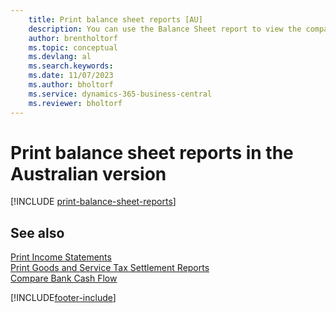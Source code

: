 ```yaml
---
    title: Print balance sheet reports [AU]
    description: You can use the Balance Sheet report to view the company's balance sheet in the Australian version.
    author: brentholtorf
    ms.topic: conceptual
    ms.devlang: al
    ms.search.keywords:
    ms.date: 11/07/2023
    ms.author: bholtorf
    ms.service: dynamics-365-business-central
    ms.reviewer: bholtorf
---
```

# Print balance sheet reports in the Australian version

[!INCLUDE [print-balance-sheet-reports](../includes/AUNZ/print-balance-sheet-reports.md)]

## See also

[Print Income Statements](how-to-print-income-statements.md)   
[Print Goods and Service Tax Settlement Reports](how-to-print-goods-and-service-tax-settlement-reports.md)   
[Compare Bank Cash Flow](how-to-compare-bank-cash-flow.md)


[!INCLUDE[footer-include](../../includes/footer-banner.md)]